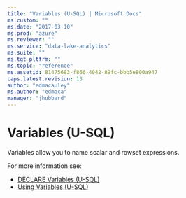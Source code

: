 ```yaml
---
title: "Variables (U-SQL) | Microsoft Docs"
ms.custom: ""
ms.date: "2017-03-10"
ms.prod: "azure"
ms.reviewer: ""
ms.service: "data-lake-analytics"
ms.suite: ""
ms.tgt_pltfrm: ""
ms.topic: "reference"
ms.assetid: 81475683-f866-4042-89fc-bbb5e800a947
caps.latest.revision: 13
author: "edmacauley"
ms.author: "edmaca"
manager: "jhubbard"
---
```

# Variables (U-SQL)
Variables allow you to name scalar and rowset expressions. 

For more information see:
* [DECLARE Variables (U-SQL)](../u-sql/declare-variables-u-sql.md) 
* [Using Variables (U-SQL)](../u-sql/using-variables-u-sql.md)
